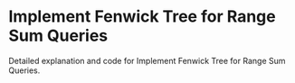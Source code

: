 # Implement Fenwick Tree for Range Sum Queries

Detailed explanation and code for Implement Fenwick Tree for Range Sum Queries.
